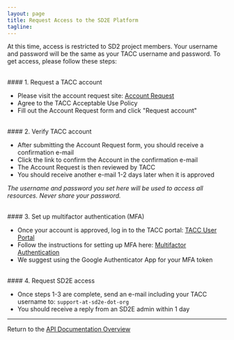 ```yaml
---
layout: page
title: Request Access to the SD2E Platform
tagline:
---
```


At this time, access is restricted to SD2 project members. Your username and
password will be the same as your TACC username and password. To get access,
please follow these steps:


<br>
#### 1. Request a TACC account
 
* Please visit the account request site: [Account Request](https://portal.tacc.utexas.edu/web/tup/account-request)
* Agree to the TACC Acceptable Use Policy
* Fill out the Account Request form and click "Request account"


<br>
#### 2. Verify TACC account

* After submitting the Account Request form, you should receive a confirmation e-mail
* Click the link to confirm the Account in the confirmation e-mail
* The Account Request is then reviewed by TACC
* You should receive another e-mail 1-2 days later when it is approved

*The username and password you set here will be used to access all resources.
Never share your password.*


<br>
#### 3. Set up multifactor authentication (MFA)

* Once your account is approved, log in to the TACC portal: [TACC User Portal](https://portal.tacc.utexas.edu/)
* Follow the instructions for setting up MFA here: [Multifactor Authentication](https://portal.tacc.utexas.edu/tutorials/multifactor-authentication)
* We suggest using the Google Authenticator App for your MFA token


<br>
#### 4. Request SD2E access

* Once steps 1-3 are complete, send an e-mail including your TACC username to: `support-at-sd2e-dot-org`
* You should receive a reply from an SD2E admin within 1 day



---
Return to the [API Documentation Overview](../index.md)
